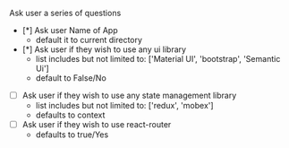 Ask user a series of questions
  - [*] Ask user Name of App
    * default it to current directory
  - [*] Ask user if they wish to use any ui library
    * list includes but not limited to: ['Material UI', 'bootstrap', 'Semantic Ui']
    * default to False/No
  - [ ] Ask user if they wish to use any state management library
    * list includes but not limited to: ['redux', 'mobex']
    * defaults to context
  - [ ] Ask user if they wish to use react-router 
    * defaults to true/Yes
